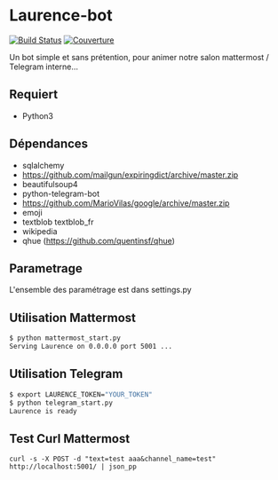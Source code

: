 # Laurence-bot

[![Build Status](https://travis-ci.org/c4software/laurence-bot.svg?branch=master)](https://travis-ci.org/c4software/laurence-bot) [![Couverture](https://rawgit.com/c4software/laurence-bot/master/test/coverage/coverage.svg)](test/coverage/coverage.txt)

Un bot simple et sans prétention, pour animer notre salon mattermost / Telegram interne…

## Requiert   
- Python3

## Dépendances
- sqlalchemy
- https://github.com/mailgun/expiringdict/archive/master.zip
- beautifulsoup4
- python-telegram-bot
- https://github.com/MarioVilas/google/archive/master.zip
- emoji
- textblob textblob_fr
- wikipedia
- qhue (https://github.com/quentinsf/qhue)

## Parametrage
L'ensemble des paramétrage est dans settings.py

## Utilisation Mattermost
```bash
$ python mattermost_start.py
Serving Laurence on 0.0.0.0 port 5001 ...
```

## Utilisation Telegram
```bash
$ export LAURENCE_TOKEN="YOUR_TOKEN"
$ python telegram_start.py
Laurence is ready
```


## Test Curl Mattermost
```
curl -s -X POST -d "text=test aaa&channel_name=test" http://localhost:5001/ | json_pp
```

